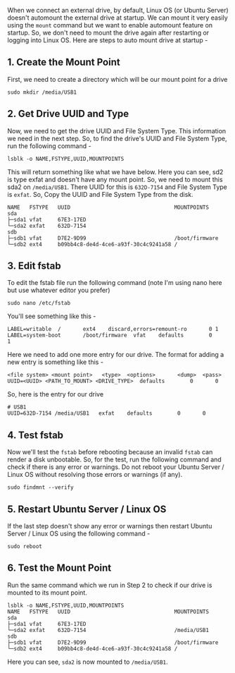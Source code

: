 When we connect an external drive, by default, Linux OS (or Ubuntu Server) doesn't automount the external drive at startup. We can mount it very easily using the `mount` command but we want to enable automount feature on startup. So, we don't need to mount the drive again after restarting or logging into Linux OS. Here are steps to auto mount drive at startup -

## 1. Create the Mount Point

First, we need to create a directory which will be our mount point for a drive

```
sudo mkdir /media/USB1
```

## 2. Get Drive UUID and Type

Now, we need to get the drive UUID and File System Type. This information we need in the next step. So, to find the drive's UUID and File System Type, run the following command -

```
lsblk -o NAME,FSTYPE,UUID,MOUNTPOINTS
```

This will return something like what we have below. Here you can see, sd2 is type exfat and doesn't have any mount point. So, we need to mount this sda2 on `/media/USB1`. There UUID for this is `632D-7154` and File System Type is `exfat`. So, Copy the UUID and File System Type from the disk.

```
NAME   FSTYPE   UUID                                 MOUNTPOINTS
sda
├─sda1 vfat     67E3-17ED
└─sda2 exfat    632D-7154
sdb
├─sdb1 vfat     D7E2-9D99                            /boot/firmware
└─sdb2 ext4     b09bb4c8-de4d-4ce6-a93f-30c4c9241a58 /
```

## 3. Edit fstab

To edit the fstab file run the following command (note I'm using nano here but use whatever editor you prefer)

```
sudo nano /etc/fstab
```

You'll see something like this -

```
LABEL=writable  /       ext4    discard,errors=remount-ro       0 1
LABEL=system-boot       /boot/firmware  vfat    defaults        0       1
```

Here we need to add one more entry for our drive. The format for adding a new entry is something like this -

```
<file system> <mount point>   <type>  <options>       <dump>  <pass>
UUID=<UUID> <PATH_TO_MOUNT> <DRIVE_TYPE>  defaults        0       0
```

So, here is the entry for our drive

```
# USB1
UUID=632D-7154 /media/USB1   exfat    defaults        0       0
```

## 4. Test fstab

Now we'll test the `fstab` before rebooting because an invalid `fstab` can render a disk unbootable. So, for the test, run the following command and check if there is any error or warnings. Do not reboot your Ubuntu Server / Linux OS without resolving those errors or warnings (if any).

```
sudo findmnt --verify
```

## 5. Restart Ubuntu Server / Linux OS

If the last step doesn't show any error or warnings then restart Ubuntu Server / Linux OS using the following command -

```
sudo reboot
```

## 6. Test the Mount Point

Run the same command which we run in Step 2 to check if our drive is mounted to its mount point.

```
lsblk -o NAME,FSTYPE,UUID,MOUNTPOINTS
NAME   FSTYPE   UUID                                 MOUNTPOINTS
sda
├─sda1 vfat     67E3-17ED
└─sda2 exfat    632D-7154                            /media/USB1
sdb
├─sdb1 vfat     D7E2-9D99                            /boot/firmware
└─sdb2 ext4     b09bb4c8-de4d-4ce6-a93f-30c4c9241a58 /
```

Here you can see, `sda2` is now mounted to `/media/USB1`.
